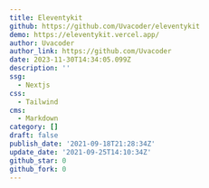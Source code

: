 ```yaml
---
title: Eleventykit
github: https://github.com/Uvacoder/eleventykit
demo: https://eleventykit.vercel.app/
author: Uvacoder
author_link: https://github.com/Uvacoder
date: 2023-11-30T14:34:05.099Z
description: ''
ssg:
  - Nextjs
css:
  - Tailwind
cms:
  - Markdown
category: []
draft: false
publish_date: '2021-09-18T21:28:34Z'
update_date: '2021-09-25T14:10:34Z'
github_star: 0
github_fork: 0
---
```

